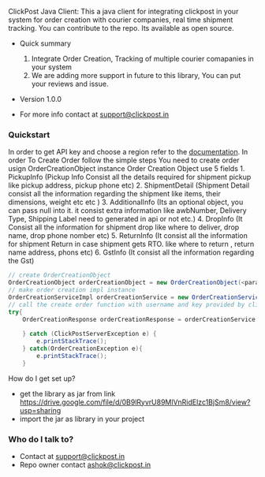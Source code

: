  ClickPost Java Client:
 This a java client for integrating clickpost in your system for order creation with courier companies,
 real time shipment tracking.
 You can contribute to the repo. Its available as open source.
 

 
 * Quick summary
    1. Integrate Order Creation, Tracking of multiple courier comapanies in your system
    2. We are adding more support in future to this library, You can put your reviews and issue.

 * Version
    1.0.0
 * For more info contact at support@clickpost.in
 
 ### Quickstart
 In order to get API key and choose a region refer to the [documentation](https://www.clickpost.in).
 In order To Create Order follow the simple steps
 You need to create order usign OrderCreationObject instance
 Order Creation Object use 5 fields
    1. PickupInfo (Pickup Info Consist all the details required for shipment pickup like pickup address, pickup phone etc)
    2. ShipmentDetail (Shipment Detail consist all the information regarding the shipment like items, their dimensions, weight etc etc )
    3. AdditionalInfo (Its an optional object, you can pass null into it. it consist extra information like awbNumber, Delivery Type, Shipping Label need to generated in api or not etc.)
    4. DropInfo (It Consist all the information for shipment drop like where to deliver, drop name, drop phone nomber etc)
    5. ReturnInfo (It consist all the information for shipment Return in case shipment gets RTO. like where to return , return name address, phons etc)
    6. GstInfo (It consist all the information regarding the Gst)
 
 ``` JAVA
 // create OrderCreationObject
 OrderCreationObject orderCreationObject = new OrderCreationObject(<params>)
 // make order creation impl instance 
 OrderCreationServiceImpl orderCreationService = new OrderCreationServiceImpl()
 // call the create order function with username and key provided by clickpost and define prod or test env
 try{
     OrderCreationResponse orderCreationResponse = orderCreationService.createOrderOnClickPost(orderCreationObject,userName,key,<ClickPostConfig.TEST/ClickPostConfig.PROD>)
    
     } catch (ClickPostServerException e) {
         e.printStackTrace();
     } catch(OrderCreationException e){
         e.printStackTrace(); 
     }
 ```
 
How do I get set up?
 
 * get the library as jar from link https://drive.google.com/file/d/0B9lRyvrU89MlVnRidElzc1BjSm8/view?usp=sharing
 * import the jar as library in your project

 
 ### Who do I talk to? ###
 
 * Contact at support@clickpost.in
 * Repo owner contact ashok@clickpost.in
